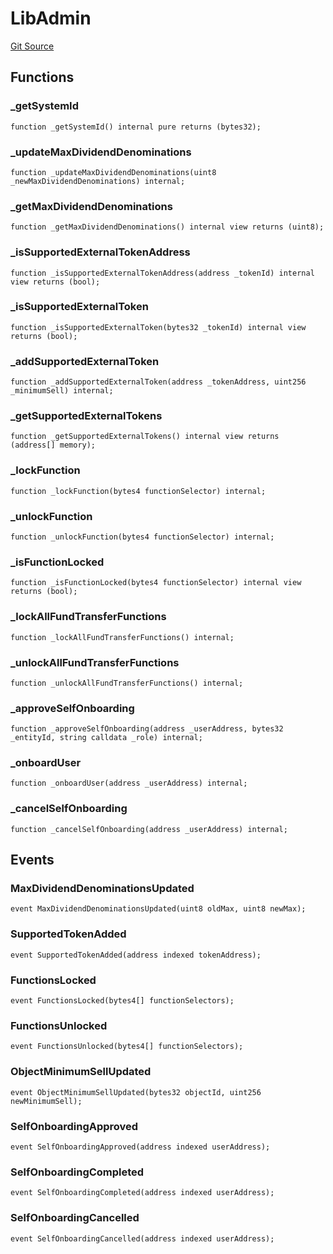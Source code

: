 # LibAdmin
[Git Source](https://github.com/nayms/contracts-v3/blob/0aa70a4d39a9875c02cd43cc38c09012f52d800e/src/libs/LibAdmin.sol)


## Functions
### _getSystemId


```solidity
function _getSystemId() internal pure returns (bytes32);
```

### _updateMaxDividendDenominations


```solidity
function _updateMaxDividendDenominations(uint8 _newMaxDividendDenominations) internal;
```

### _getMaxDividendDenominations


```solidity
function _getMaxDividendDenominations() internal view returns (uint8);
```

### _isSupportedExternalTokenAddress


```solidity
function _isSupportedExternalTokenAddress(address _tokenId) internal view returns (bool);
```

### _isSupportedExternalToken


```solidity
function _isSupportedExternalToken(bytes32 _tokenId) internal view returns (bool);
```

### _addSupportedExternalToken


```solidity
function _addSupportedExternalToken(address _tokenAddress, uint256 _minimumSell) internal;
```

### _getSupportedExternalTokens


```solidity
function _getSupportedExternalTokens() internal view returns (address[] memory);
```

### _lockFunction


```solidity
function _lockFunction(bytes4 functionSelector) internal;
```

### _unlockFunction


```solidity
function _unlockFunction(bytes4 functionSelector) internal;
```

### _isFunctionLocked


```solidity
function _isFunctionLocked(bytes4 functionSelector) internal view returns (bool);
```

### _lockAllFundTransferFunctions


```solidity
function _lockAllFundTransferFunctions() internal;
```

### _unlockAllFundTransferFunctions


```solidity
function _unlockAllFundTransferFunctions() internal;
```

### _approveSelfOnboarding


```solidity
function _approveSelfOnboarding(address _userAddress, bytes32 _entityId, string calldata _role) internal;
```

### _onboardUser


```solidity
function _onboardUser(address _userAddress) internal;
```

### _cancelSelfOnboarding


```solidity
function _cancelSelfOnboarding(address _userAddress) internal;
```

## Events
### MaxDividendDenominationsUpdated

```solidity
event MaxDividendDenominationsUpdated(uint8 oldMax, uint8 newMax);
```

### SupportedTokenAdded

```solidity
event SupportedTokenAdded(address indexed tokenAddress);
```

### FunctionsLocked

```solidity
event FunctionsLocked(bytes4[] functionSelectors);
```

### FunctionsUnlocked

```solidity
event FunctionsUnlocked(bytes4[] functionSelectors);
```

### ObjectMinimumSellUpdated

```solidity
event ObjectMinimumSellUpdated(bytes32 objectId, uint256 newMinimumSell);
```

### SelfOnboardingApproved

```solidity
event SelfOnboardingApproved(address indexed userAddress);
```

### SelfOnboardingCompleted

```solidity
event SelfOnboardingCompleted(address indexed userAddress);
```

### SelfOnboardingCancelled

```solidity
event SelfOnboardingCancelled(address indexed userAddress);
```

